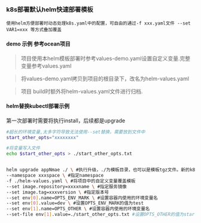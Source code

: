 ### k8s部署默认helm快速部署模板  
    使用helm方便部署时动态处理k8s.yaml中的配置，可自由的通过-f xxx.yaml文件 --set VAR1=xxx 等方式叠加覆盖
#### demo 示例 参考ocean项目
>项目使用本helm模板部署时参考values-demo.yaml设置自定义变量.完整变量参考values.yaml

>将values-demo.yaml拷贝到项目的根目录下，改名为helm-values.yaml    

>项目 build时额外将helm-values.yaml文件进行归档.
    

#### helm替换kubectl部署示例
第一次部署时需要将执行install，后续都是upgrade   
```bash
#超长的环境变量,太多字符导致无法使用--set替换，需要放到文件中
start_other_opts="xxxxxxxx"

#将变量写入文件
echo $start_other_opts > ./start_other_opts.txt


helm upgrade appNmae ./ \ #执行升级，./为模板目录，也可以是模板tgz文件。新的k8s中安装时将upgrade替换为install
--namespace xxxspace \ #指定namespace
-f ./helm-values.yaml \ #将项目中的自定义变量覆盖模板
--set image.repository=xxxxname \ #指定服务镜像
--set image.tag=xxxversion \ #指定版本号
--set env[0].name=OPTS_ENV_MARK \ #设置容器内使用的环境变量名
--set env[0].value=dev \ #设置OPTS_ENV_MARK的值为test
--set env[1].name=OPTS_OTHER \ #设置容器内使用的环境变量名
--set-file env[1].value=./start_other_opts.txt #设置OPTS_OTHER的值为start_other_opts.txt文件的内容
```